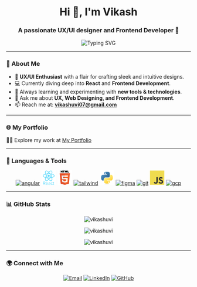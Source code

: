 <h1 align="center">Hi 👋, I'm Vikash</h1>
<h3 align="center">A passionate UX/UI designer and Frontend Developer 🚀</h3>

<p align="center">
  <img src="https://readme-typing-svg.herokuapp.com?font=Fira+Code&weight=600&size=24&pause=1000&color=36BCF7&width=435&lines=Crafting+User-Centric+Designs;Transforming+Ideas+Into+Code;Exploring+Tech+Horizons" alt="Typing SVG" />
</p>

---

### 🌟 About Me

- 🎨 **UX/UI Enthusiast** with a flair for crafting sleek and intuitive designs.
- 💻 Currently diving deep into **React** and **Frontend Development**.
- 🌱 Always learning and experimenting with **new tools & technologies**.
- 💬 Ask me about **UX, Web Designing, and Frontend Development**.
- 📫 Reach me at: **vikashuvi07@gmail.com**

---

### 🌐 My Portfolio
👨‍💻 Explore my work at [My Portfolio](https://vikashuvi.pages.dev/)

---

### 🚀 Languages & Tools
<p align="center">
  <a href="https://angular.io" target="_blank"><img src="https://angular.io/assets/images/logos/angular/angular.svg" alt="angular" width="40" height="40"/></a>
  <a href="https://reactjs.org/" target="_blank"><img src="https://raw.githubusercontent.com/devicons/devicon/master/icons/react/react-original-wordmark.svg" alt="react" width="40" height="40"/></a>
  <a href="https://www.w3.org/html/" target="_blank"><img src="https://raw.githubusercontent.com/devicons/devicon/master/icons/html5/html5-original-wordmark.svg" alt="html5" width="40" height="40"/></a>
  <a href="https://tailwindcss.com/" target="_blank"><img src="https://www.vectorlogo.zone/logos/tailwindcss/tailwindcss-icon.svg" alt="tailwind" width="40" height="40"/></a>
  <a href="https://www.python.org" target="_blank"><img src="https://raw.githubusercontent.com/devicons/devicon/master/icons/python/python-original.svg" alt="python" width="40" height="40"/></a>
  <a href="https://www.figma.com/" target="_blank"><img src="https://www.vectorlogo.zone/logos/figma/figma-icon.svg" alt="figma" width="40" height="40"/></a>
  <a href="https://git-scm.com/" target="_blank"><img src="https://www.vectorlogo.zone/logos/git-scm/git-scm-icon.svg" alt="git" width="40" height="40"/></a>
  <a href="https://developer.mozilla.org/en-US/docs/Web/JavaScript" target="_blank"><img src="https://raw.githubusercontent.com/devicons/devicon/master/icons/javascript/javascript-original.svg" alt="javascript" width="40" height="40"/></a>
  <a href="https://cloud.google.com" target="_blank"><img src="https://www.vectorlogo.zone/logos/google_cloud/google_cloud-icon.svg" alt="gcp" width="40" height="40"/></a>
</p>

---

### 📊 GitHub Stats

<p align="center">
  <img src="https://github-readme-stats.vercel.app/api?username=vikashuvi&show_icons=true&theme=radical" alt="vikashuvi" />
</p>

<p align="center">
  <img src="https://github-readme-stats.vercel.app/api/top-langs/?username=vikashuvi&layout=compact&theme=radical" alt="vikashuvi" />
</p>

<p align="center">
  <img src="https://github-readme-streak-stats.herokuapp.com/?user=vikashuvi&theme=radical" alt="vikashuvi" />
</p>

---

### 🌍 Connect with Me
<p align="center">
  <a href="mailto:vikashuvi07@gmail.com"><img src="https://img.shields.io/badge/Email-D14836?style=for-the-badge&logo=gmail&logoColor=white" alt="Email"></a>
  <a href="https://www.linkedin.com/in/vikashuvi/"><img src="https://img.shields.io/badge/LinkedIn-0077B5?style=for-the-badge&logo=linkedin&logoColor=white" alt="LinkedIn"></a>
  <a href="https://github.com/vikashuvi"><img src="https://img.shields.io/badge/GitHub-100000?style=for-the-badge&logo=github&logoColor=white" alt="GitHub"></a>
</p>
